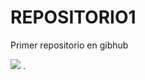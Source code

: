 # REPOSITORIO1
Primer repositorio en gibhub

![](https://www.google.com/url?sa=i&url=https%3A%2F%2Fwww.facebook.com%2FVideosDePerritosBonitos%2F&psig=AOvVaw0ppKtxyJ8WsOgR-m2gQ7eY&ust=1648933671324000&source=images&cd=vfe&ved=0CAsQjRxqFwoTCNCp397i8_YCFQAAAAAdAAAAABAL)
.
